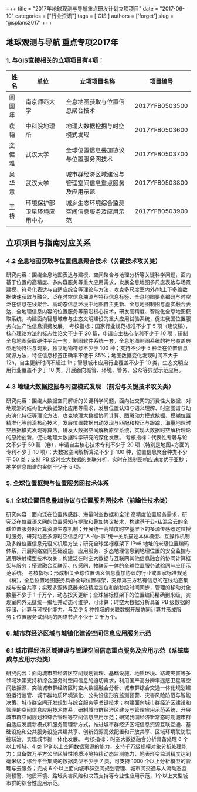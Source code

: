 ﻿+++
title = "2017年地球观测与导航重点研发计划立项项目"
date = "2017-06-10"
categories = ["行业资讯"]
tags = ['GIS']
authors = ['forget']
slug = 'gisplans2017'
+++


## 地球观测与导航 重点专项2017年
### 1. 与GIS直接相关的立项项目有4项：

| 姓名  | 单位  | 立项项目名称  | 项目编号  |
| ------------ | ------------ | ------------ | ------------ |
| 闾国年  | 南京师范大学  | 全息地图获取与位置信息聚合技术  | 2017YFB0503500  |
| 裴韬  | 中科院地理所  | 地理大数据挖掘与时空模式发现  | 2017YFB0503600  |
| 龚健雅  | 武汉大学  | 全球位置信息叠加协议与位置服务网技术  | 2017YFB0503700  |
| 吴华意  | 武汉大学  | 城市群经济区域建设与管理空间信息重点服务及应用示范  | 2017YFB0503800  |
| 王桥  | 环境保护部卫星环境应用中心  | 城乡生态环境综合监测空间信息服务及应用示范  | 2017YFB0503900  |

## 立项项目与指南对应关系
### 4.2 全息地图获取与位置信息聚合技术（关键技术攻关类）
研究内容：围绕全息地图表达与建模、空间聚合与地理分析等关键科学问题，面向基于位置的高精度、多内容服务等重大应用需求，发展全息地图多尺度表达与场景建模、符号化表达与自适应综合等理论与方法，攻克多尺度室内外/地上下多维数据快速获取与融合、泛在时空信息溯源与特征信息标签、全息地图要素编码与时空泛在信息在线聚合、高动态信息环境中地图自主更新、全息地图制图与虚实融合表达、全地理信息内容的位置服务等前沿核心技术，研发高精度、智能化全息地图获取系统，构建面向智慧城市与生态文明建设的重大应用试验系统，促进我国位置服务向生产性信息消费发展。
考核指标：国家行业规范标准不少于 5 项（建议稿），核心理论方法的标志性论文不少于 20 篇，申请自主核心专利不少于 10 项；研制全息地图获取硬件平台一套，制图软件系统一套，全息地图制图系统的符号覆盖典型地物特征与现象，独立地物符号不少于 100 种；支持不少于 5 种泛在位置信息溯源方法，特征信息标签正确率不低于 85%；地图数据变化发现时间不大于 12h，自主更新时间不超过 1h；智慧城市应用行业覆盖不少于 10 类，生态文明应用行业覆盖不少于 10 类，开展面向城管、环境、警务、公众等典型示范应用。
### 4.3 地理大数据挖掘与时空模式发现 （前沿与关键技术攻关类）
研究内容：围绕大数据空间解析的关键科学问题，面向社交网的消费性大数据、对地观测的结构化大数据深化应用等需求，发展位置认知与语义理解、时空图谱与动态演化特征等理论方法，攻克地理大数据协同计算、图斑动力模式挖掘、模糊位置精准化等前沿核心技术，发展位置数据自动发现与匹配和校正与跟踪、海量地理时空数据模式发现等算法，研发大数据空间解析原型系统，实现大数据时空解析理论的原始创新，促进地理大数据科学研究的深化发展。
考核指标：代表性专著与论文不少于 50 篇（卷），申请自主核心技术专利不少于 20 项（特别是地图+方面的专利不少于 10 项）；大数据空间解析算法不少于 100 种，位置信息聚合种类不少于 50 类；支持 PB 级时空大数据的关联分析，实时在线制图响应速度优于亚秒；地学信息图谱的案例不少于 5 项。
### 5. 全球位置框架与位置服务网技术体系
### 5.1 全球位置信息叠加协议与位置服务网技术（前瞻性技术类）
研究内容：面向泛在位置传感器、海量时空数据和全球
高精度位置服务需求，研究泛在位置语义网的位置感知与提取和叠加协议技术，构建基于公-私混合云的全球位置服务网计算资源生态机制；开展统一高精度时空基准下的多源传感器定位授时服务，研究动态多源时空信息的“人-物-事”统一关系描述本体模型、互操作机制及多维位置信息元语义机理方法；研究全球坐标框架下 IPv6 地址的米级位置编码体系，开展网络空间基础设施、应用服务、多态地理信息到地理位置的安全监控与通用映射模型技术攻关；构建泛在时空大数据与互联网其他信息融合的协同计算框架与服务；搭建融合互联网、传感网、物联网一体的全球位置服务试验网与应用示范系统。
考核指标：形成相关全球位置语义信息叠加协议的行业或国家标准规范（稿），全息位置地图服务具备全球位置框架，支撑第三方私有信息的在线动态集成与安全共享；实现多源传感器米级精度定位和纳秒级时间同步，管理的移动对象数量不少于 1 千万个，动态按天更新；全球坐标框架下的位置编码精确到米级，实现室内外无缝统一编址并动态可维护、可计算；时空大数据分析具备 PB 级数据的存储、计算与可视化能力，与至少 5 种领域的关联数据开展协同计算并形成服务；位置服务试验网的网络节点不少于 2 千万个。

### 6. 城市群经济区域与城镇化建设空间信息应用服务示范
### 6.1 城市群经济区域建设与管理空间信息重点服务及应用示范（系统集成与应用示范类）
研究内容：面向城市群经济区空间规划管理、基础设施、地质环境、路域灾害等多领域决策支持和综合服务对空间信息的迫切需求，利用国产高分辨率遥感卫星等空间数据源，突破城市群经济区时空大数据融合分析、城市群综合交通一体化规划建设运行监管、城市群地质环境演化、公共设施形变监测预警、灾害风险防范与智能决策、城市群空间开发规划与综合服务等关键技术；构建面向城市群经济区建设和管理的空间信息应用技术体系，研制城市群经济区建设与管理应用示范系统，开展城市群空间规划和综合管理等空间信息应用示范；研究我国经济新常态时期城市群自适应发展新模式和服务管理新方式，推进城市群经济区域信息资源互联互通、基础设施和公共服务设施共建共享、创新资源高效配置和开放共享、区域环境联防联控联治，实现城市群一体化发展。
考核指标：时空大数据融合分析具备处理 8 个以上领域、4 类 1PB 以上空间数据资源的能力，支持千万级规模对象分析处理能力；具备数万平方公里区域性地质环境持续动态监测能力，地表形变监测精度达到毫米级；综合平台集成的数据类型不少于 7 类，可支持 1000 个以上分析模型的管理与云服务；完成 6 个以上面向城市群空间规划管理、城市间交通与人流动态监测预警、地质环境、路域灾害风险和决策支持等专业性应用示范，1个以上大型城市群的综合性应用示范。